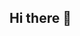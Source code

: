 ## Hi there 👋

<!--
# Hi there, I’m Dmitrii!


## My Stack

<a href="https://skillicons.dev" target="_blank" rel="noopener">
  <img src="https://skillicons.dev/icons?i=go,ts,react,graphql,terraform,docker,githubactions,aws,gcp,vercel" alt="Go, TypeScript, React, GraphQL, Terraform, Docker, GitHub Actions, AWS, GCP, Vercel" />
</a>


https://github-readme-stats.vercel.app/api/top-langs/?username=DmitryMA&layout=compact&count_private=true

- 🔭 I’m currently working on ...
- 🌱 I’m currently learning ...
- 👯 I’m looking to collaborate on ...
- 🤔 I’m looking for help with ...
- 💬 Ask me about ...
- 📫 How to reach me: ...
- 😄 Pronouns: ...
- ⚡ Fun fact: ...
-->
